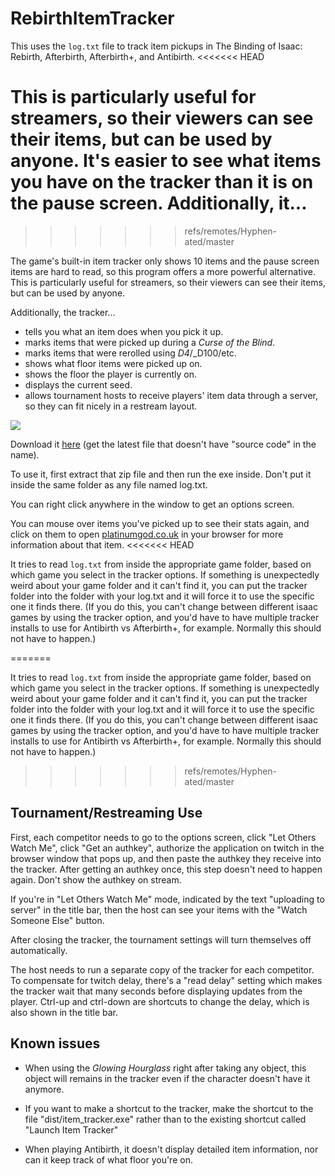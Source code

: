 RebirthItemTracker
==================

This uses the `log.txt` file to track item pickups in The Binding of Isaac: Rebirth, Afterbirth, Afterbirth+, and Antibirth.
<<<<<<< HEAD

This is particularly useful for streamers, so their viewers can see their items, but can be used by anyone. It's easier to see
 what items you have on the tracker than it is on the pause screen. Additionally, it...
=======
>>>>>>> refs/remotes/Hyphen-ated/master

The game's built-in item tracker only shows 10 items and the pause screen items are hard to read, so this program offers a more powerful alternative. This is particularly useful for streamers, so their viewers can see their items, but can be used by anyone. 

Additionally, the tracker...

- tells you what an item does when you pick it up.
- marks items that were picked up during a _Curse of the Blind_.
- marks items that were rerolled using _D4_/_D100/etc.
- shows what floor items were picked up on.
- shows the floor the player is currently on.
- displays the current seed.
- allows tournament hosts to receive players' item data through a server, so they can fit nicely in a restream layout.

![](http://i.imgur.com/zG3eV8V.png)

Download it [here](https://github.com/Hyphen-ated/RebirthItemTracker/releases) (get the latest file that doesn't have "source code" in the name).

To use it, first extract that zip file and then run the exe inside. Don't put it inside the same folder as any file named log.txt.

You can right click anywhere in the window to get an options screen.

You can mouse over items you've picked up to see their stats again, and click on them to open [platinumgod.co.uk](http://platinumgod.co.uk/) in your browser for more information about that item.
<<<<<<< HEAD

It tries to read `log.txt` from inside the appropriate game folder, based on which game you select in the tracker options.
If something is unexpectedly weird about your game folder and it can't find it, you can put the tracker folder into the
folder with your log.txt and it will force it to use the specific one it finds there. (If you do this, you can't change
between different isaac games by using the tracker option, and you'd have to have multiple tracker installs to use for
Antibirth vs Afterbirth+, for example. Normally this should not have to happen.)

=======

It tries to read `log.txt` from inside the appropriate game folder, based on which game you select in the tracker options.
If something is unexpectedly weird about your game folder and it can't find it, you can put the tracker folder into the
folder with your log.txt and it will force it to use the specific one it finds there. (If you do this, you can't change
between different isaac games by using the tracker option, and you'd have to have multiple tracker installs to use for
Antibirth vs Afterbirth+, for example. Normally this should not have to happen.)

>>>>>>> refs/remotes/Hyphen-ated/master
## Tournament/Restreaming Use

First, each competitor needs to go to the options screen, click "Let Others Watch Me", click "Get an authkey", authorize the application on twitch in the browser window that pops up, and then paste the authkey they receive into the tracker. After getting an authkey once, this step doesn't need to happen again. Don't show the authkey on stream.

If you're in "Let Others Watch Me" mode, indicated by the text "uploading to server" in the title bar, then the host can see your items with the "Watch Someone Else" button.

After closing the tracker, the tournament settings will turn themselves off automatically.

The host needs to run a separate copy of the tracker for each competitor. To compensate for twitch delay, there's a "read delay" setting which makes the tracker wait that many seconds before displaying updates from the player. Ctrl-up and ctrl-down are shortcuts to change the delay, which is also shown in the title bar.

## Known issues

* When using the _Glowing Hourglass_ right after taking any object, this object will remains in the tracker even if the character doesn't have it anymore.

* If you want to make a shortcut to the tracker, make the shortcut to the file "dist/item_tracker.exe" rather than to the existing shortcut called "Launch Item Tracker"

* When playing Antibirth, it doesn't display detailed item information, nor can it keep track of what floor you're on.
